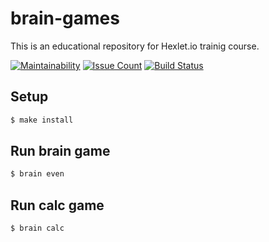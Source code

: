 # brain-games

This is an educational repository for Hexlet.io trainig course.

[![Maintainability](https://api.codeclimate.com/v1/badges/a99a88d28ad37a79dbf6/maintainability)](https://codeclimate.com/github/jeks0n/project-lvl1-s438/maintainability)
[![Issue Count](https://codeclimate.com/github/hexlet-boilerplates/javascript-package/badges/issue_count.svg)](https://codeclimate.com/github/jeks0n/project-lvl1-s438/javascript-package)
[![Build Status](https://travis-ci.org/jeks0n/project-lvl1-s438.svg?branch=master)](https://travis-ci.org/jeks0n/project-lvl1-s438)

## Setup

```sh
$ make install
```

## Run brain game

```sh
$ brain even
```

## Run calc game

```sh
$ brain calc
```
